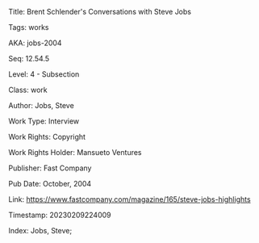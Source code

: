 Title:  Brent Schlender's Conversations with Steve Jobs

Tags:   works

AKA:    jobs-2004

Seq:    12.54.5

Level:  4 - Subsection

Class:  work

Author: Jobs, Steve

Work Type: Interview

Work Rights: Copyright

Work Rights Holder: Mansueto Ventures

Publisher: Fast Company

Pub Date: October, 2004

Link:   https://www.fastcompany.com/magazine/165/steve-jobs-highlights

Timestamp: 20230209224009

Index:  Jobs, Steve; 
